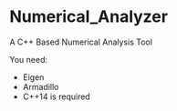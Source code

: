 # Numerical_Analyzer
A C++ Based Numerical Analysis Tool

You need:

- Eigen
- Armadillo
- C++14 is required

